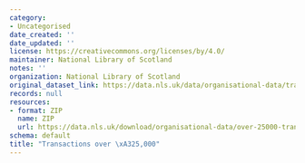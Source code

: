 ```yaml
---
category:
- Uncategorised
date_created: ''
date_updated: ''
license: https://creativecommons.org/licenses/by/4.0/
maintainer: National Library of Scotland
notes: ''
organization: National Library of Scotland
original_dataset_link: https://data.nls.uk/data/organisational-data/transactions-over-25k/
records: null
resources:
- format: ZIP
  name: ZIP
  url: https://data.nls.uk/download/organisational-data/over-25000-transactions.zip
schema: default
title: "Transactions over \xA325,000"
---
```

